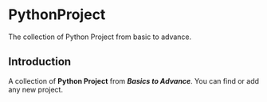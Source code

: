 # PythonProject

The collection of Python Project from basic to advance.

## Introduction
A collection of **Python Project** from **_Basics to Advance_**. You can find or add any new project.
